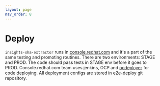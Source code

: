```yaml
---
layout: page
nav_order: 8
---
```

# Deploy

`insights-sha-extractor` runs in [console.redhat.com](https://console.redhat.com) and
it's a part of the same testing and promoting routines. There are two
environments: STAGE and PROD. The code should pass tests in STAGE env before it
goes to PROD. Console.redhat.com team uses jenkins, OCP and
[ocdeployer](https://github.com/bsquizz/ocdeployer) for code deploying. All
deployment configs are stored in
[e2e-deploy](https://github.com/RedHatInsights/e2e-deploy) git repository.

